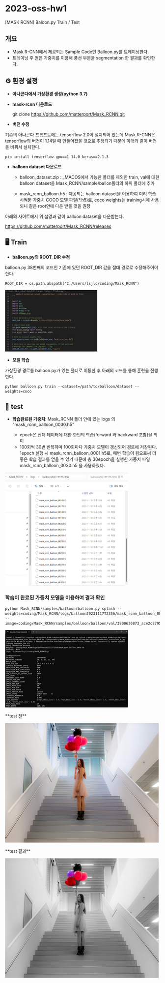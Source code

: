 # 2023-oss-hw1
[MASK RCNN] Baloon.py Train / Test


## 개요
- Mask R-CNN에서 제공되는 Sample Code인 Balloon.py를 트레이닝한다.
- 트레이닝 후 얻은 가중치를 이용해 풍선 부분을 segmentation 한 결과를 확인한다.


## ⚙️ 환경 설정
- **아나콘다에서 가상환경 생성(python 3.7)**
- **mask-rcnn 다운로드**

    git clone https://github.com/matterport/Mask_RCNN.git
  

- **버전 수정**


기존의 아나콘다 프롬프트에는 tensorflow 2.0이 설치되어 있는데 Mask R-CNN은 tensorflow의 버전이 1.14일 때 만들어졌을 것으로 추정되기 때문에 아래와 같이 버전을 바꿔서 설치한다.

    pip install tensorflow-gpu==1.14.0 keras==2.1.3


- **balloon dataset 다운로드**


  - balloon_dataset.zip : _MACOS에서 가능한 폴더를 제외한 train, val에 대한 balloon dataset을  Mask_RCNN/sample/ballon폴더의 하위 폴더에 추가

  - mask_rcnn_balloon.h5 : 제공되는 balloon dataset을 이용하여 미리 학습시켜둔 가중치 COCO 모델 파일(*.h5)로, coco weights는 training시에 사용되니 같은 root안에 다운 받을 것을 권장


아래의 사이트에서 위 설명과 같이 balloon dataset을 다운받는다.


<https://github.com/matterport/Mask_RCNN/releases>


## 🖥️ Train

- **balloon.py의 ROOT_DIR 수정**


balloon.py 38번째의 코드인 기존에 있던 ROOT_DIR 값을 절대 경로로 수정해주어야 한다.

    ROOT_DIR = os.path.abspath("C:/Users/lsjlc/coding/Mask_RCNN")

<p align = "left"><img src = "assets/root.png" width = "300"></p>
  
- **모델 학습**


가상환경 경로를 balloon.py가 있는 폴더로 이동한 후 아래의 코드를 통해 훈련을 진행한다.

    python balloon.py train --dataset=/path/to/balloon/dataset --weights=coco  

 

## 📌 test

- **학습완료된 가중치**: Mask_RCNN 폴더 안에 있는 logs 의  "mask_rcnn_balloon_0030.h5"


    - epoch은 전체 데이터에 대한 한번의 학습(forward 와 backward 포함)을 의미
    - 100회씩 30번 반복하며 100회마다 가중치 모델이 갱신되어 경로에 저장된다. 1epoch 실행 시 mask_rcnn_balloon_0001.h5로, 매번 학습이 됨으로써 더 좋은 학습 결과를 얻을 수 있기 때문에 총 30epoch을 실행한 가중치 파일 mask_rcnn_balloon_0030.h5 을 사용하였다.


<p align = "left"><img src = "assets/balloon_train.png" width = "400"></p>

### 학습이 완료된 가중치 모델을 이용하여 결과 확인
    python Mask_RCNN/samples/balloon/balloon.py splash --weights=coding/Mask_RCNN/logs/balloon20231117T2356/mask_rcnn_balloon_0030.h5 --image=coding/Mask_RCNN/samples/balloon/balloon/val/3800636873_ace2c2795f_b.jpg

<p align = "left"><img src = "assets/balloon_test2.png" width = "400"></p>
**test 전**
<p align = "left"><img src = "assets/balloon_sample2.jpg" width = "500"></p>
**test 결과**
<p align = "left"><img src = "assets/balloon_color_splash_2.png" width = "500"></p>
